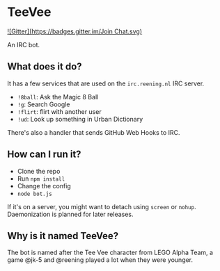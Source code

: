 TeeVee
======
[![Gitter](https://badges.gitter.im/Join Chat.svg)](https://gitter.im/reening/dev-zero?utm_source=badge&utm_medium=badge&utm_campaign=pr-badge&utm_content=badge)

An IRC bot.

What does it do?
----------------

It has a few services that are used on the `irc.reening.nl` IRC server.

* `!8ball`: Ask the Magic 8 Ball
* `!g`: Search Google
* `!flirt`: flirt with another user
* `!ud`: Look up something in Urban Dictionary

There's also a handler that sends GitHub Web Hooks to IRC.

How can I run it?
-----------------

* Clone the repo
* Run `npm install`
* Change the config
* `node bot.js`

If it's on a server, you might want to detach using `screen` or `nohup`. Daemonization is planned for later releases.

Why is it named TeeVee?
-----------------------

The bot is named after the Tee Vee character from LEGO Alpha Team, a game @jk-5 and @reening played a lot when they were younger.
